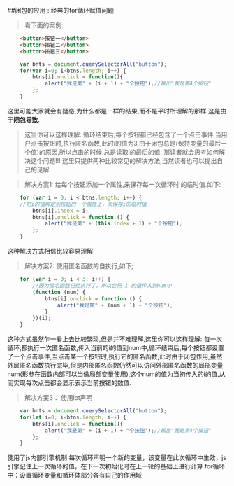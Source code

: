##闭包的应用 : 经典的for循环赋值问题

>看下面的案例:
```html
	<button>按钮一</button>
	<button>按钮二</button>
	<button>按钮三</button>
```
```javascript
    var bnts = document.querySelectorAll("button");
    for(var i=0; i<btns.length; i++) {
        btns[i].onclick = function(){
            alert("我是第" + (i + 1) + "个按钮");//输出"我是第4个按钮"
        };
    }
```
这里可能大家就会有疑惑,为什么都是一样的结果,而不是平时所理解的那样,这是由于**闭包导致**.


>这里你可以这样理解:
    循环结束后,每个按钮都已经包含了一个点击事件,当用户点击按钮时,执行匿名函数,此时i的值为3,由于闭包总是(保持变量的最后一个值)的原因,所以点击的时候,总是读取i的最后的值.
那读者就会思考如何解决这个问题!!!
这里只提供两种比较常见的解决方法,当然读者也可以提出自己的见解



>解决方案1:
>给每个按钮添加一个属性,来保存每一次循环时i的临时值.如下:

```javascript
	for (var i = 0; i < btns.length; i++) {
	//把i的值绑定到按钮的一个属性上，来保存i的临时值
		btns[i].index = i;
		btns[i].onclick = function () {
			alert("我是第" + (this.index + 1) + "个按钮");
		};
	}
```
这种解决方式相信比较容易理解



>解决方案2:
>使用匿名函数的自执行,如下;
```javascript
	for (var i = 0; i < 3; i++) {	
    	//因为匿名函数已经执行了，所以会把 i 的值传入到num中
		(function (num) {
			btns[i].onclick = function () {
				alert("我是第" + (num + 1) + "个按钮");
			}
		})(i);
	}
```
这种方式虽然乍一看上去比较繁琐,但是并不难理解,这里你可以这样理解:
	每一次循环,都执行一次匿名函数,传入当前的i的值到num中,循环结束后,每个按钮都设置了一个点击事件,当点击某一个按钮时,执行它的匿名函数,此时由于闭包作用,虽然外层匿名函数执行完毕,但是内部匿名函数仍然可以访问外部匿名函数的局部变量num(形参在函数内部可以当做局部变量使用),这个num的值为当初传入的i的值,从而实现每次点击都会显示表示当前按钮的数值.


>解决方案3：
>使用let声明
```javascript
	var bnts = document.querySelectorAll("button");
    for(let i=0; i<btns.length; i++) {
        btns[i].onclick = function(){
            alert("我是第" + (i + 1) + "个按钮");//输出"我是第4个按钮"
        };
    }
```
使用了js内部引擎机制
每次循环声明一个新的变量，该变量在此次循环中生效，js引擎记住上一次循环的值，在下一次初始化时在上一轮的基础上进行计算
for循环中：设置循环变量和循环体部分各有自己的作用域
